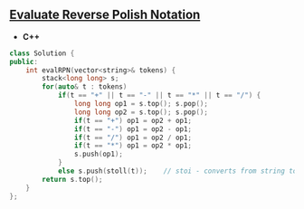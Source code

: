 ## [Evaluate Reverse Polish Notation](https://leetcode.com/problems/evaluate-reverse-polish-notation/)

* **C++**
```cpp
class Solution {
public:
    int evalRPN(vector<string>& tokens) {
	    stack<long long> s;
	    for(auto& t : tokens) 
		    if(t == "+" || t == "-" || t == "*" || t == "/") {
			    long long op1 = s.top(); s.pop();
			    long long op2 = s.top(); s.pop();
			    if(t == "+") op1 = op2 + op1;
			    if(t == "-") op1 = op2 - op1;
			    if(t == "/") op1 = op2 / op1;
			    if(t == "*") op1 = op2 * op1;   
			    s.push(op1);
		    }
		    else s.push(stoll(t));    // stoi - converts from string to int     
	    return s.top(); 
    }
};
```
